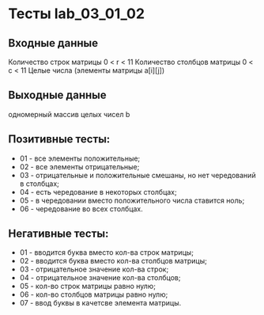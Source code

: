 # Тесты lab_03_01_02

## Входные данные
Количество строк матрицы 0 < r < 11
Количество столбцов матрицы 0 < c < 11
Целые числа (элементы матрицы a[i][j])

## Выходные данные
одномерный массив целых чисел b

## Позитивные тесты:
- 01 - все элементы положительные;
- 02 - все элементы отрицательные;
- 03 - отрицательные и положительные смешаны, но нет чередований в столбцах;
- 04 - есть чередование в некоторых столбцах;
- 05 - в чередовании вместо положительного числа ставится ноль;
- 06 - чередование во всех столбцах.

## Негативные тесты:
- 01 - вводится буква вместо кол-ва строк матрицы;
- 02 - вводится буква вместо кол-ва столбцов матрицы;
- 03 - отрицательное значение кол-ва строк;
- 04 - отрицательное значение кол-ва столбцов;
- 05 - кол-во строк матрицы равно нулю;
- 06 - кол-во столбцов матрицы равно нулю;
- 07 - ввод буквы в качетсве элемента матрицы.